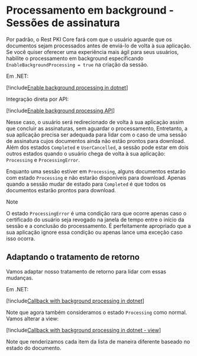 ﻿# Processamento em background - Sessões de assinatura

Por padrão, o Rest PKI Core fará com que o usuário aguarde que os documentos sejam processados antes de enviá-lo de volta à sua aplicação. Se você quiser oferecer
uma experiência mais ágil para seus usuários, habilite o processamento em background especificando `EnableBackgroundProcessing = true` na criação da sessão.

Em .NET:

[!include[Enable background processing in dotnet](../../../../../../includes/rest-pki/core/signature-sessions/enable-background-processing-dotnet.md)]

Integração direta por API:

[!include[Enable background processing API](../../../../../../includes/rest-pki/core/signature-sessions/enable-background-processing-api.md)]

Nesse caso, o usuário será redirecionado de volta à sua aplicação assim que concluir as assinaturas, sem aguardar o processamento, Entretanto, a sua aplicação
precisa ser adequada para lidar com o caso de uma sessão de assinatura cujos documentos ainda não estão prontos para download. Além dos estados `Completed`
e `UserCancelled`, a sessão pode estar em dois outros estados quando o usuário chega de volta à sua aplicação: `Processing` e `ProcessingError`.

Enquanto uma sessão estiver em `Processing`, alguns documentos estarão com estado `Processing` e não estarão disponíveis para download. Apenas quando a sessão
mudar de estado para `Completed` é que todos os documentos estarão prontos para download.

> [!NOTE]
> O estado `ProcessingError` é uma condição rara que ocorre apenas caso o certificado do usuário seja revogado na janela de tempo entre o início da sessão
> e a conclusão do processamento. É perfeitamente apropriado que a sua aplicação ignore essa condição ou apenas lance uma exceção caso isso ocorra.

## Adaptando o tratamento de retorno

Vamos adaptar nosso tratamento de retorno para lidar com essas mudanças.

Em .NET:

[!include[Callback with background processing in dotnet](../../../../../../includes/rest-pki/core/signature-sessions/callback-background-processing-dotnet.md)]

Note que agora também consideramos o estado `Processing` como normal. Vamos alterar a view:

[!include[Callback with background processing in dotnet - view](../../../../../../includes/rest-pki/core/signature-sessions/callback-background-processing-dotnet-view.md)]

Note que renderizamos cada item da lista de maneira diferente baseado no estado do documento.
